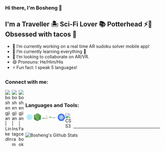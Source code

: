 ### Hi there, I'm Bosheng 👋

## I'm a Traveller 🏝 Sci-Fi Lover 📚 Potterhead ⚡🧙 Obsessed with tacos 🌮
- 🔭 I’m currently working on a real time AR sudoku solver mobile app!
- 🌱 I’m currently learning everything 🤣
- 👯 I’m looking to collaborate on AR/VR.
- 😄 Pronouns: He/Him/His
- ⚡ Fun fact: I speak 5 languages! 

### Connect with me:

[<img align="left" alt="boshengjian | LinkedIn" width="22px" src="https://cdn.jsdelivr.net/npm/simple-icons@v3/icons/linkedin.svg" />][linkedin]

[<img align="left" alt="boshengjian | Instagram" width="22px" src="https://cdn.jsdelivr.net/npm/simple-icons@v3/icons/instagram.svg" />][instagram]


[<img align="left" alt="boshengjian | Facebook" width="22px" src="https://cdn.jsdelivr.net/npm/simple-icons@v3/icons/facebook.svg" />][facebook]

<br />

### Languages and Tools:
<img align="left" alt="React" width="26px" src="https://raw.githubusercontent.com/github/explore/80688e429a7d4ef2fca1e82350fe8e3517d3494d/topics/react/react.png" />
<img align="left" alt="Node.js" width="26px" src="https://raw.githubusercontent.com/github/explore/80688e429a7d4ef2fca1e82350fe8e3517d3494d/topics/nodejs/nodejs.png" />
<img align="left" alt="MySQL" width="26px" src="https://raw.githubusercontent.com/github/explore/80688e429a7d4ef2fca1e82350fe8e3517d3494d/topics/mysql/mysql.png" />
<img align="left" alt="MongoDB" width="26px" src="https://raw.githubusercontent.com/github/explore/80688e429a7d4ef2fca1e82350fe8e3517d3494d/topics/mongodb/mongodb.png" />
<img align="left" alt="MongoDB" width="26px" src="https://raw.githubusercontent.com/github/explore/80688e429a7d4ef2fca1e82350fe8e3517d3494d/topics/kubernetes/kubernetes.png" />
<img align="left" alt="CSS3" width="26px" src="https://camo.githubusercontent.com/fe0c9ecc354db49a376fa2a68f26bebdc75df14d/68747470733a2f2f6a656e6b696e732e696f2f73697465732f64656661756c742f66696c65732f6a656e6b696e735f6c6f676f2e706e67" />

<br />
<br />

---

<img align="left" alt="Bosheng's Github Stats" src="https://github-readme-stats.vercel.app/api?username=bsjian&show_icons=true&hide_border=true" />

[linkedin]: https://www.linkedin.com/in/boshengjian/
[instagram]: https://www.instagram.com/harukyob/
[facebook]: https://www.facebook.com/junior.jian
